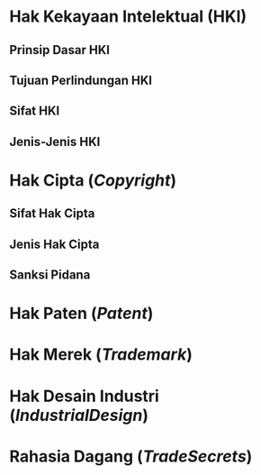 # Hak Kekayaan Intelektual (HKI)
## Prinsip Dasar HKI
## Tujuan Perlindungan HKI
## Sifat HKI
## Jenis-Jenis HKI

# Hak Cipta (_Copyright_)
## Sifat Hak Cipta
## Jenis Hak Cipta
## Sanksi Pidana

# Hak Paten (_Patent_)

# Hak Merek (_Trademark_)

# Hak Desain Industri (_IndustrialDesign_)

# Rahasia Dagang (_TradeSecrets_)

